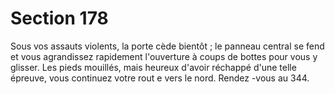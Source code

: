# Section 178

Sous vos assauts violents, la porte cède bientôt  ; le panneau central se fend et vous
agrandissez rapidement l'ouverture à coups de bottes pour vous y glisser. Les pieds
mouillés, mais heureux d'avoir réchappé d'une telle épreuve, vous continuez votre rout e
vers le nord. Rendez -vous au 344.